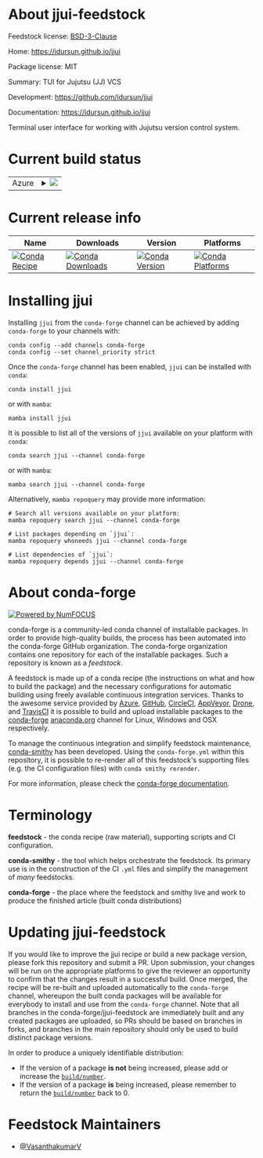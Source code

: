 About jjui-feedstock
====================

Feedstock license: [BSD-3-Clause](https://github.com/conda-forge/jjui-feedstock/blob/main/LICENSE.txt)

Home: https://idursun.github.io/jjui

Package license: MIT

Summary: TUI for Jujutsu (JJ) VCS

Development: https://github.com/idursun/jjui

Documentation: https://idursun.github.io/jjui

Terminal user interface for working with Jujutsu version control system.

Current build status
====================


<table>
    
  <tr>
    <td>Azure</td>
    <td>
      <details>
        <summary>
          <a href="https://dev.azure.com/conda-forge/feedstock-builds/_build/latest?definitionId=26678&branchName=main">
            <img src="https://dev.azure.com/conda-forge/feedstock-builds/_apis/build/status/jjui-feedstock?branchName=main">
          </a>
        </summary>
        <table>
          <thead><tr><th>Variant</th><th>Status</th></tr></thead>
          <tbody><tr>
              <td>linux_64</td>
              <td>
                <a href="https://dev.azure.com/conda-forge/feedstock-builds/_build/latest?definitionId=26678&branchName=main">
                  <img src="https://dev.azure.com/conda-forge/feedstock-builds/_apis/build/status/jjui-feedstock?branchName=main&jobName=linux&configuration=linux%20linux_64_" alt="variant">
                </a>
              </td>
            </tr><tr>
              <td>linux_aarch64</td>
              <td>
                <a href="https://dev.azure.com/conda-forge/feedstock-builds/_build/latest?definitionId=26678&branchName=main">
                  <img src="https://dev.azure.com/conda-forge/feedstock-builds/_apis/build/status/jjui-feedstock?branchName=main&jobName=linux&configuration=linux%20linux_aarch64_" alt="variant">
                </a>
              </td>
            </tr><tr>
              <td>osx_64</td>
              <td>
                <a href="https://dev.azure.com/conda-forge/feedstock-builds/_build/latest?definitionId=26678&branchName=main">
                  <img src="https://dev.azure.com/conda-forge/feedstock-builds/_apis/build/status/jjui-feedstock?branchName=main&jobName=osx&configuration=osx%20osx_64_" alt="variant">
                </a>
              </td>
            </tr><tr>
              <td>osx_arm64</td>
              <td>
                <a href="https://dev.azure.com/conda-forge/feedstock-builds/_build/latest?definitionId=26678&branchName=main">
                  <img src="https://dev.azure.com/conda-forge/feedstock-builds/_apis/build/status/jjui-feedstock?branchName=main&jobName=osx&configuration=osx%20osx_arm64_" alt="variant">
                </a>
              </td>
            </tr><tr>
              <td>win_64</td>
              <td>
                <a href="https://dev.azure.com/conda-forge/feedstock-builds/_build/latest?definitionId=26678&branchName=main">
                  <img src="https://dev.azure.com/conda-forge/feedstock-builds/_apis/build/status/jjui-feedstock?branchName=main&jobName=win&configuration=win%20win_64_" alt="variant">
                </a>
              </td>
            </tr>
          </tbody>
        </table>
      </details>
    </td>
  </tr>
</table>

Current release info
====================

| Name | Downloads | Version | Platforms |
| --- | --- | --- | --- |
| [![Conda Recipe](https://img.shields.io/badge/recipe-jjui-green.svg)](https://anaconda.org/conda-forge/jjui) | [![Conda Downloads](https://img.shields.io/conda/dn/conda-forge/jjui.svg)](https://anaconda.org/conda-forge/jjui) | [![Conda Version](https://img.shields.io/conda/vn/conda-forge/jjui.svg)](https://anaconda.org/conda-forge/jjui) | [![Conda Platforms](https://img.shields.io/conda/pn/conda-forge/jjui.svg)](https://anaconda.org/conda-forge/jjui) |

Installing jjui
===============

Installing `jjui` from the `conda-forge` channel can be achieved by adding `conda-forge` to your channels with:

```
conda config --add channels conda-forge
conda config --set channel_priority strict
```

Once the `conda-forge` channel has been enabled, `jjui` can be installed with `conda`:

```
conda install jjui
```

or with `mamba`:

```
mamba install jjui
```

It is possible to list all of the versions of `jjui` available on your platform with `conda`:

```
conda search jjui --channel conda-forge
```

or with `mamba`:

```
mamba search jjui --channel conda-forge
```

Alternatively, `mamba repoquery` may provide more information:

```
# Search all versions available on your platform:
mamba repoquery search jjui --channel conda-forge

# List packages depending on `jjui`:
mamba repoquery whoneeds jjui --channel conda-forge

# List dependencies of `jjui`:
mamba repoquery depends jjui --channel conda-forge
```


About conda-forge
=================

[![Powered by
NumFOCUS](https://img.shields.io/badge/powered%20by-NumFOCUS-orange.svg?style=flat&colorA=E1523D&colorB=007D8A)](https://numfocus.org)

conda-forge is a community-led conda channel of installable packages.
In order to provide high-quality builds, the process has been automated into the
conda-forge GitHub organization. The conda-forge organization contains one repository
for each of the installable packages. Such a repository is known as a *feedstock*.

A feedstock is made up of a conda recipe (the instructions on what and how to build
the package) and the necessary configurations for automatic building using freely
available continuous integration services. Thanks to the awesome service provided by
[Azure](https://azure.microsoft.com/en-us/services/devops/), [GitHub](https://github.com/),
[CircleCI](https://circleci.com/), [AppVeyor](https://www.appveyor.com/),
[Drone](https://cloud.drone.io/welcome), and [TravisCI](https://travis-ci.com/)
it is possible to build and upload installable packages to the
[conda-forge](https://anaconda.org/conda-forge) [anaconda.org](https://anaconda.org/)
channel for Linux, Windows and OSX respectively.

To manage the continuous integration and simplify feedstock maintenance,
[conda-smithy](https://github.com/conda-forge/conda-smithy) has been developed.
Using the ``conda-forge.yml`` within this repository, it is possible to re-render all of
this feedstock's supporting files (e.g. the CI configuration files) with ``conda smithy rerender``.

For more information, please check the [conda-forge documentation](https://conda-forge.org/docs/).

Terminology
===========

**feedstock** - the conda recipe (raw material), supporting scripts and CI configuration.

**conda-smithy** - the tool which helps orchestrate the feedstock.
                   Its primary use is in the construction of the CI ``.yml`` files
                   and simplify the management of *many* feedstocks.

**conda-forge** - the place where the feedstock and smithy live and work to
                  produce the finished article (built conda distributions)


Updating jjui-feedstock
=======================

If you would like to improve the jjui recipe or build a new
package version, please fork this repository and submit a PR. Upon submission,
your changes will be run on the appropriate platforms to give the reviewer an
opportunity to confirm that the changes result in a successful build. Once
merged, the recipe will be re-built and uploaded automatically to the
`conda-forge` channel, whereupon the built conda packages will be available for
everybody to install and use from the `conda-forge` channel.
Note that all branches in the conda-forge/jjui-feedstock are
immediately built and any created packages are uploaded, so PRs should be based
on branches in forks, and branches in the main repository should only be used to
build distinct package versions.

In order to produce a uniquely identifiable distribution:
 * If the version of a package **is not** being increased, please add or increase
   the [``build/number``](https://docs.conda.io/projects/conda-build/en/latest/resources/define-metadata.html#build-number-and-string).
 * If the version of a package **is** being increased, please remember to return
   the [``build/number``](https://docs.conda.io/projects/conda-build/en/latest/resources/define-metadata.html#build-number-and-string)
   back to 0.

Feedstock Maintainers
=====================

* [@VasanthakumarV](https://github.com/VasanthakumarV/)

